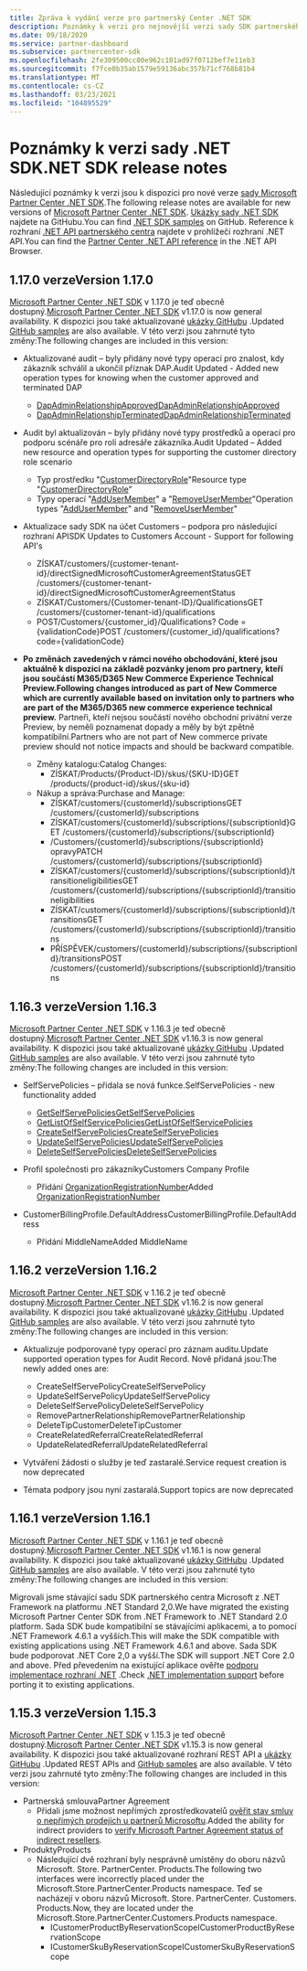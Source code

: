 ```yaml
---
title: Zpráva k vydání verze pro partnerský Center .NET SDK
description: Poznámky k verzi pro nejnovější verzi sady SDK partnerského centra .NET.
ms.date: 09/18/2020
ms.service: partner-dashboard
ms.subservice: partnercenter-sdk
ms.openlocfilehash: 2fe309500cc80e962c101ad97f0712bef7e11eb3
ms.sourcegitcommit: f7fce0b35ab1579e59136abc357b71cf768b81b4
ms.translationtype: MT
ms.contentlocale: cs-CZ
ms.lasthandoff: 03/23/2021
ms.locfileid: "104895529"
---
```

# <a name="net-sdk-release-notes"></a><span data-ttu-id="53165-103">Poznámky k verzi sady .NET SDK</span><span class="sxs-lookup"><span data-stu-id="53165-103">.NET SDK release notes</span></span>

<span data-ttu-id="53165-104">Následující poznámky k verzi jsou k dispozici pro nové verze [sady Microsoft Partner Center .NET SDK](https://www.nuget.org/packages/Microsoft.Store.PartnerCenter).</span><span class="sxs-lookup"><span data-stu-id="53165-104">The following release notes are available for new versions of [Microsoft Partner Center .NET SDK](https://www.nuget.org/packages/Microsoft.Store.PartnerCenter).</span></span> <span data-ttu-id="53165-105">[Ukázky sady .NET SDK](https://github.com/Microsoft/Partner-Center-DotNet-Samples) najdete na GitHubu.</span><span class="sxs-lookup"><span data-stu-id="53165-105">You can find [.NET SDK samples](https://github.com/Microsoft/Partner-Center-DotNet-Samples) on GitHub.</span></span> <span data-ttu-id="53165-106">Reference k rozhraní [.NET API partnerského centra](/dotnet/api/?view=partnercenter-dotnet-latest&preserve-view=true) najdete v prohlížeči rozhraní .NET API.</span><span class="sxs-lookup"><span data-stu-id="53165-106">You can find the [Partner Center .NET API reference](/dotnet/api/?view=partnercenter-dotnet-latest&preserve-view=true) in the .NET API Browser.</span></span>

## <a name="version-1170"></a><span data-ttu-id="53165-107">1.17.0 verze</span><span class="sxs-lookup"><span data-stu-id="53165-107">Version 1.17.0</span></span>

<span data-ttu-id="53165-108">[Microsoft Partner Center .NET SDK](https://www.nuget.org/packages/Microsoft.Store.PartnerCenter/1.17.0) v 1.17.0 je teď obecně dostupný.</span><span class="sxs-lookup"><span data-stu-id="53165-108">[Microsoft Partner Center .NET SDK](https://www.nuget.org/packages/Microsoft.Store.PartnerCenter/1.17.0) v1.17.0 is now general availability.</span></span> <span data-ttu-id="53165-109">K dispozici jsou také aktualizované [ukázky GitHubu](https://github.com/Microsoft/Partner-Center-DotNet-Samples) .</span><span class="sxs-lookup"><span data-stu-id="53165-109">Updated [GitHub samples](https://github.com/Microsoft/Partner-Center-DotNet-Samples) are also available.</span></span> <span data-ttu-id="53165-110">V této verzi jsou zahrnuté tyto změny:</span><span class="sxs-lookup"><span data-stu-id="53165-110">The following changes are included in this version:</span></span>

* <span data-ttu-id="53165-111">Aktualizované audit – byly přidány nové typy operací pro znalost, kdy zákazník schválil a ukončil příznak DAP.</span><span class="sxs-lookup"><span data-stu-id="53165-111">Audit Updated - Added new operation types for knowing when the customer approved and terminated DAP</span></span>
  * [<span data-ttu-id="53165-112">DapAdminRelationshipApproved</span><span class="sxs-lookup"><span data-stu-id="53165-112">DapAdminRelationshipApproved</span></span>](auditing-resources.md)
  * [<span data-ttu-id="53165-113">DapAdminRelationshipTerminated</span><span class="sxs-lookup"><span data-stu-id="53165-113">DapAdminRelationshipTerminated</span></span>](auditing-resources.md)

* <span data-ttu-id="53165-114">Audit byl aktualizován – byly přidány nové typy prostředků a operací pro podporu scénáře pro roli adresáře zákazníka.</span><span class="sxs-lookup"><span data-stu-id="53165-114">Audit Updated – Added new resource and operation types for supporting the customer directory role scenario</span></span>
  * <span data-ttu-id="53165-115">Typ prostředku "[CustomerDirectoryRole](auditing-resources.md)"</span><span class="sxs-lookup"><span data-stu-id="53165-115">Resource type "[CustomerDirectoryRole](auditing-resources.md)"</span></span>
  * <span data-ttu-id="53165-116">Typy operací "[AddUserMember](auditing-resources.md)" a "[RemoveUserMember](auditing-resources.md)"</span><span class="sxs-lookup"><span data-stu-id="53165-116">Operation types "[AddUserMember](auditing-resources.md)" and "[RemoveUserMember](auditing-resources.md)"</span></span>

* <span data-ttu-id="53165-117">Aktualizace sady SDK na účet Customers – podpora pro následující rozhraní API</span><span class="sxs-lookup"><span data-stu-id="53165-117">SDK Updates to Customers Account - Support for following API's</span></span>
  * <span data-ttu-id="53165-118">ZÍSKAT/customers/{customer-tenant-id}/directSignedMicrosoftCustomerAgreementStatus</span><span class="sxs-lookup"><span data-stu-id="53165-118">GET /customers/{customer-tenant-id}/directSignedMicrosoftCustomerAgreementStatus</span></span>
  * <span data-ttu-id="53165-119">ZÍSKAT/Customers/{Customer-tenant-ID}/Qualifications</span><span class="sxs-lookup"><span data-stu-id="53165-119">GET /customers/{customer-tenant-id}/qualifications</span></span> 
  * <span data-ttu-id="53165-120">POST/Customers/{customer_id}/Qualifications? Code = {validationCode}</span><span class="sxs-lookup"><span data-stu-id="53165-120">POST /customers/{customer_id}/qualifications?code={validationCode}</span></span>

* <span data-ttu-id="53165-121">**Po změnách zavedených v rámci nového obchodování, které jsou aktuálně k dispozici na základě pozvánky jenom pro partnery, kteří jsou součástí M365/D365 New Commerce Experience Technical Preview.**</span><span class="sxs-lookup"><span data-stu-id="53165-121">**Following changes introduced as part of New Commerce which are currently available based on invitation only to partners who are part of the M365/D365 new commerce experience technical preview.**</span></span> <span data-ttu-id="53165-122">Partneři, kteří nejsou součástí nového obchodní privátní verze Preview, by neměli poznamenat dopady a měly by být zpětně kompatibilní.</span><span class="sxs-lookup"><span data-stu-id="53165-122">Partners who are not part of New commerce private preview should not notice impacts and should be backward compatible.</span></span>
  * <span data-ttu-id="53165-123">Změny katalogu:</span><span class="sxs-lookup"><span data-stu-id="53165-123">Catalog Changes:</span></span>
    * <span data-ttu-id="53165-124">ZÍSKAT/Products/{Product-ID}/skus/{SKU-ID}</span><span class="sxs-lookup"><span data-stu-id="53165-124">GET /products/{product-id}/skus/{sku-id}</span></span>
  * <span data-ttu-id="53165-125">Nákup a správa:</span><span class="sxs-lookup"><span data-stu-id="53165-125">Purchase and Manage:</span></span>
    * <span data-ttu-id="53165-126">ZÍSKAT/customers/{customerId}/subscriptions</span><span class="sxs-lookup"><span data-stu-id="53165-126">GET /customers/{customerId}/subscriptions</span></span>
    * <span data-ttu-id="53165-127">ZÍSKAT/customers/{customerId}/subscriptions/{subscriptionId}</span><span class="sxs-lookup"><span data-stu-id="53165-127">GET /customers/{customerId}/subscriptions/{subscriptionId}</span></span>
    * <span data-ttu-id="53165-128">/Customers/{customerId}/subscriptions/{subscriptionId} opravy</span><span class="sxs-lookup"><span data-stu-id="53165-128">PATCH /customers/{customerId}/subscriptions/{subscriptionId}</span></span>
    * <span data-ttu-id="53165-129">ZÍSKAT/customers/{customerId}/subscriptions/{subscriptionId}/transitioneligibilities</span><span class="sxs-lookup"><span data-stu-id="53165-129">GET /customers/{customerId}/subscriptions/{subscriptionId}/transitioneligibilities</span></span>
    * <span data-ttu-id="53165-130">ZÍSKAT/customers/{customerId}/subscriptions/{subscriptionId}/transitions</span><span class="sxs-lookup"><span data-stu-id="53165-130">GET /customers/{customerId}/subscriptions/{subscriptionId}/transitions</span></span>
    * <span data-ttu-id="53165-131">PŘÍSPĚVEK/customers/{customerId}/subscriptions/{subscriptionId}/transitions</span><span class="sxs-lookup"><span data-stu-id="53165-131">POST /customers/{customerId}/subscriptions/{subscriptionId}/transitions</span></span>


## <a name="version-1163"></a><span data-ttu-id="53165-132">1.16.3 verze</span><span class="sxs-lookup"><span data-stu-id="53165-132">Version 1.16.3</span></span>

<span data-ttu-id="53165-133">[Microsoft Partner Center .NET SDK](https://www.nuget.org/packages/Microsoft.Store.PartnerCenter/1.16.3) v 1.16.3 je teď obecně dostupný.</span><span class="sxs-lookup"><span data-stu-id="53165-133">[Microsoft Partner Center .NET SDK](https://www.nuget.org/packages/Microsoft.Store.PartnerCenter/1.16.3) v1.16.3 is now general availability.</span></span> <span data-ttu-id="53165-134">K dispozici jsou také aktualizované [ukázky GitHubu](https://github.com/Microsoft/Partner-Center-DotNet-Samples) .</span><span class="sxs-lookup"><span data-stu-id="53165-134">Updated [GitHub samples](https://github.com/Microsoft/Partner-Center-DotNet-Samples) are also available.</span></span> <span data-ttu-id="53165-135">V této verzi jsou zahrnuté tyto změny:</span><span class="sxs-lookup"><span data-stu-id="53165-135">The following changes are included in this version:</span></span>

* <span data-ttu-id="53165-136">SelfServePolicies – přidala se nová funkce.</span><span class="sxs-lookup"><span data-stu-id="53165-136">SelfServePolicies - new functionality added</span></span>
  * [<span data-ttu-id="53165-137">GetSelfServePolicies</span><span class="sxs-lookup"><span data-stu-id="53165-137">GetSelfServePolicies</span></span>](get-a-self-serve-policy-by-id.md)
  * [<span data-ttu-id="53165-138">GetListOfSelfServicePolicies</span><span class="sxs-lookup"><span data-stu-id="53165-138">GetListOfSelfServicePolicies</span></span>](get-a-list-of-self-serve-policies.md)
  * [<span data-ttu-id="53165-139">CreateSelfServePolicies</span><span class="sxs-lookup"><span data-stu-id="53165-139">CreateSelfServePolicies</span></span>](create-a-self-serve-policy.md)
  * [<span data-ttu-id="53165-140">UpdateSelfServePolicies</span><span class="sxs-lookup"><span data-stu-id="53165-140">UpdateSelfServePolicies</span></span>](update-a-self-serve-policy.md)
  * [<span data-ttu-id="53165-141">DeleteSelfServePolicies</span><span class="sxs-lookup"><span data-stu-id="53165-141">DeleteSelfServePolicies</span></span>](delete-a-self-serve-policy.md)

* <span data-ttu-id="53165-142">Profil společnosti pro zákazníky</span><span class="sxs-lookup"><span data-stu-id="53165-142">Customers Company Profile</span></span>
  * <span data-ttu-id="53165-143">Přidání [OrganizationRegistrationNumber](create-a-customer.md)</span><span class="sxs-lookup"><span data-stu-id="53165-143">Added [OrganizationRegistrationNumber](create-a-customer.md)</span></span>

* <span data-ttu-id="53165-144">CustomerBillingProfile.DefaultAddress</span><span class="sxs-lookup"><span data-stu-id="53165-144">CustomerBillingProfile.DefaultAddress</span></span>
  * <span data-ttu-id="53165-145">Přidání MiddleName</span><span class="sxs-lookup"><span data-stu-id="53165-145">Added MiddleName</span></span>

## <a name="version-1162"></a><span data-ttu-id="53165-146">1.16.2 verze</span><span class="sxs-lookup"><span data-stu-id="53165-146">Version 1.16.2</span></span>

<span data-ttu-id="53165-147">[Microsoft Partner Center .NET SDK](https://www.nuget.org/packages/Microsoft.Store.PartnerCenter/1.16.2) v 1.16.2 je teď obecně dostupný.</span><span class="sxs-lookup"><span data-stu-id="53165-147">[Microsoft Partner Center .NET SDK](https://www.nuget.org/packages/Microsoft.Store.PartnerCenter/1.16.2) v1.16.2 is now general availability.</span></span> <span data-ttu-id="53165-148">K dispozici jsou také aktualizované [ukázky GitHubu](https://github.com/Microsoft/Partner-Center-DotNet-Samples) .</span><span class="sxs-lookup"><span data-stu-id="53165-148">Updated [GitHub samples](https://github.com/Microsoft/Partner-Center-DotNet-Samples) are also available.</span></span> <span data-ttu-id="53165-149">V této verzi jsou zahrnuté tyto změny:</span><span class="sxs-lookup"><span data-stu-id="53165-149">The following changes are included in this version:</span></span>

* <span data-ttu-id="53165-150">Aktualizuje podporované typy operací pro záznam auditu.</span><span class="sxs-lookup"><span data-stu-id="53165-150">Update supported operation types for Audit Record.</span></span> <span data-ttu-id="53165-151">Nově přidaná jsou:</span><span class="sxs-lookup"><span data-stu-id="53165-151">The newly added ones are:</span></span>
  * <span data-ttu-id="53165-152">CreateSelfServePolicy</span><span class="sxs-lookup"><span data-stu-id="53165-152">CreateSelfServePolicy</span></span>
  * <span data-ttu-id="53165-153">UpdateSelfServePolicy</span><span class="sxs-lookup"><span data-stu-id="53165-153">UpdateSelfServePolicy</span></span>
  * <span data-ttu-id="53165-154">DeleteSelfServePolicy</span><span class="sxs-lookup"><span data-stu-id="53165-154">DeleteSelfServePolicy</span></span>
  * <span data-ttu-id="53165-155">RemovePartnerRelationship</span><span class="sxs-lookup"><span data-stu-id="53165-155">RemovePartnerRelationship</span></span>
  * <span data-ttu-id="53165-156">DeleteTipCustomer</span><span class="sxs-lookup"><span data-stu-id="53165-156">DeleteTipCustomer</span></span>
  * <span data-ttu-id="53165-157">CreateRelatedReferral</span><span class="sxs-lookup"><span data-stu-id="53165-157">CreateRelatedReferral</span></span>
  * <span data-ttu-id="53165-158">UpdateRelatedReferral</span><span class="sxs-lookup"><span data-stu-id="53165-158">UpdateRelatedReferral</span></span>

* <span data-ttu-id="53165-159">Vytváření žádosti o služby je teď zastaralé.</span><span class="sxs-lookup"><span data-stu-id="53165-159">Service request creation is now deprecated</span></span>
* <span data-ttu-id="53165-160">Témata podpory jsou nyní zastaralá.</span><span class="sxs-lookup"><span data-stu-id="53165-160">Support topics are now deprecated</span></span>


## <a name="version-1161"></a><span data-ttu-id="53165-161">1.16.1 verze</span><span class="sxs-lookup"><span data-stu-id="53165-161">Version 1.16.1</span></span>

<span data-ttu-id="53165-162">[Microsoft Partner Center .NET SDK](https://www.nuget.org/packages/Microsoft.Store.PartnerCenter/1.16.1) v 1.16.1 je teď obecně dostupný.</span><span class="sxs-lookup"><span data-stu-id="53165-162">[Microsoft Partner Center .NET SDK](https://www.nuget.org/packages/Microsoft.Store.PartnerCenter/1.16.1) v1.16.1 is now general availability.</span></span> <span data-ttu-id="53165-163">K dispozici jsou také aktualizované [ukázky GitHubu](https://github.com/Microsoft/Partner-Center-DotNet-Samples) .</span><span class="sxs-lookup"><span data-stu-id="53165-163">Updated [GitHub samples](https://github.com/Microsoft/Partner-Center-DotNet-Samples) are also available.</span></span> <span data-ttu-id="53165-164">V této verzi jsou zahrnuté tyto změny:</span><span class="sxs-lookup"><span data-stu-id="53165-164">The following changes are included in this version:</span></span>

<span data-ttu-id="53165-165">Migrovali jsme stávající sadu SDK partnerského centra Microsoft z .NET Framework na platformu .NET Standard 2,0.</span><span class="sxs-lookup"><span data-stu-id="53165-165">We have migrated the existing Microsoft Partner Center SDK from .NET Framework to .NET Standard 2.0 platform.</span></span> <span data-ttu-id="53165-166">Sada SDK bude kompatibilní se stávajícími aplikacemi, a to pomocí .NET Framework 4.6.1 a vyšších.</span><span class="sxs-lookup"><span data-stu-id="53165-166">This will make the SDK compatible with existing applications using .NET Framework 4.6.1 and above.</span></span> <span data-ttu-id="53165-167">Sada SDK bude podporovat .NET Core 2,0 a vyšší.</span><span class="sxs-lookup"><span data-stu-id="53165-167">The SDK will support .NET Core 2.0 and above.</span></span> <span data-ttu-id="53165-168">Před převedením na existující aplikace ověřte [podporu implementace rozhraní .NET](/dotnet/standard/net-standard) .</span><span class="sxs-lookup"><span data-stu-id="53165-168">Check [.NET implementation support](/dotnet/standard/net-standard) before porting it to existing applications.</span></span>   


## <a name="version-1153"></a><span data-ttu-id="53165-169">1.15.3 verze</span><span class="sxs-lookup"><span data-stu-id="53165-169">Version 1.15.3</span></span>
<span data-ttu-id="53165-170">[Microsoft Partner Center .NET SDK](https://www.nuget.org/packages/Microsoft.Store.PartnerCenter/1.15.3) v 1.15.3 je teď obecně dostupný.</span><span class="sxs-lookup"><span data-stu-id="53165-170">[Microsoft Partner Center .NET SDK](https://www.nuget.org/packages/Microsoft.Store.PartnerCenter/1.15.3) v1.15.3 is now general availability.</span></span> <span data-ttu-id="53165-171">K dispozici jsou také aktualizované rozhraní REST API a [ukázky GitHubu](https://github.com/Microsoft/Partner-Center-DotNet-Samples) .</span><span class="sxs-lookup"><span data-stu-id="53165-171">Updated REST APIs and [GitHub samples](https://github.com/Microsoft/Partner-Center-DotNet-Samples) are also available.</span></span> <span data-ttu-id="53165-172">V této verzi jsou zahrnuté tyto změny:</span><span class="sxs-lookup"><span data-stu-id="53165-172">The following changes are included in this version:</span></span>

* <span data-ttu-id="53165-173">Partnerská smlouva</span><span class="sxs-lookup"><span data-stu-id="53165-173">Partner Agreement</span></span>
  * <span data-ttu-id="53165-174">Přidali jsme možnost nepřímých zprostředkovatelů [ověřit stav smluv o nepřímých prodejích u partnerů Microsoftu](verify-indirect-reseller-mpa-status.md).</span><span class="sxs-lookup"><span data-stu-id="53165-174">Added the ability for indirect providers to [verify Microsoft Partner Agreement status of indirect resellers](verify-indirect-reseller-mpa-status.md).</span></span>
* <span data-ttu-id="53165-175">Produkty</span><span class="sxs-lookup"><span data-stu-id="53165-175">Products</span></span>
  * <span data-ttu-id="53165-176">Následující dvě rozhraní byly nesprávně umístěny do oboru názvů Microsoft. Store. PartnerCenter. Products.</span><span class="sxs-lookup"><span data-stu-id="53165-176">The following two interfaces were incorrectly placed under the Microsoft.Store.PartnerCenter.Products namespace.</span></span> <span data-ttu-id="53165-177">Teď se nacházejí v oboru názvů Microsoft. Store. PartnerCenter. Customers. Products.</span><span class="sxs-lookup"><span data-stu-id="53165-177">Now, they are located under the Microsoft.Store.PartnerCenter.Customers.Products namespace.</span></span>
    * <span data-ttu-id="53165-178">ICustomerProductByReservationScope</span><span class="sxs-lookup"><span data-stu-id="53165-178">ICustomerProductByReservationScope</span></span>
    * <span data-ttu-id="53165-179">ICustomerSkuByReservationScope</span><span class="sxs-lookup"><span data-stu-id="53165-179">ICustomerSkuByReservationScope</span></span>
